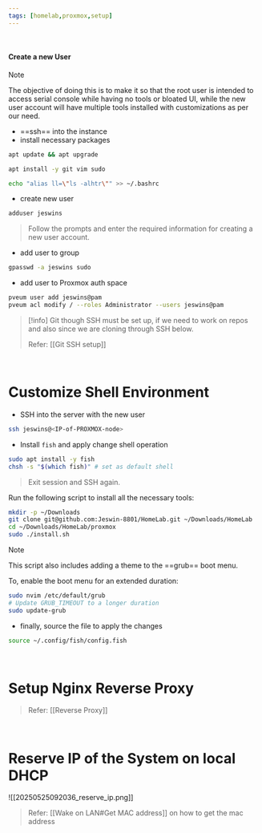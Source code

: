 ```yaml
---
tags: [homelab,proxmox,setup]
---
```



</br>

#### Create a new User

> [!note] 
> The objective of doing this is to make it so that the root user is intended to access serial console while having no tools or bloated UI, while the new user account will have multiple tools installed with customizations as per our need.

- ==ssh== into the instance
- install necessary packages

```bash ln:False
apt update && apt upgrade
```

```bash ln:False
apt install -y git vim sudo
```

```bash ln:False
echo "alias ll=\"ls -alhtr\"" >> ~/.bashrc
```

- create new user

```bash ln:False
adduser jeswins
```
> Follow the prompts and enter the required information for creating a new user account.

- add user to group

```bash ln:False
gpasswd -a jeswins sudo
```

- add user to Proxmox auth space

```bash ln:False
pveum user add jeswins@pam
pveum acl modify / --roles Administrator --users jeswins@pam
```

> [!info] 
> Git though SSH must be set up, if we need to work on repos and also since we are cloning through SSH below.
> 
> Refer: [[Git SSH setup]]

</br>

# Customize Shell Environment 

- SSH into the server with the new user
```bash ln:False
ssh jeswins@<IP-of-PROXMOX-node>
```

- Install `fish` and apply change shell operation
```bash ln:False
sudo apt install -y fish
chsh -s "$(which fish)" # set as default shell
```

> Exit session and SSH again.

Run the following script to install all the necessary tools:

```bash ln:False
mkdir -p ~/Downloads
git clone git@github.com:Jeswin-8801/HomeLab.git ~/Downloads/HomeLab
cd ~/Downloads/HomeLab/proxmox
sudo ./install.sh
```

> [!note] 
> This script also includes adding a theme to the ==grub== boot menu.
> 
> To, enable the boot menu for an extended duration:
> ```bash ln:False
> sudo nvim /etc/default/grub
> # Update GRUB_TIMEOUT to a longer duration
> sudo update-grub
> ```

- finally, source the file to apply the changes
```bash ln:False
source ~/.config/fish/config.fish
```

</br>

# Setup Nginx Reverse Proxy

> Refer: [[Reverse Proxy]]

</br>

# Reserve IP of the System on local DHCP

![[20250525092036_reserve_ip.png]]

> Refer: [[Wake on LAN#Get MAC address]] on how to get the mac address